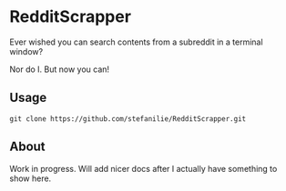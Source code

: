 RedditScrapper
==============

Ever wished you can search contents from a subreddit in a terminal window?

Nor do I. But now you can!

Usage
-----
`git clone https://github.com/stefanilie/RedditScrapper.git`

About
----

Work in progress. Will add nicer docs after I actually have something to show here.
